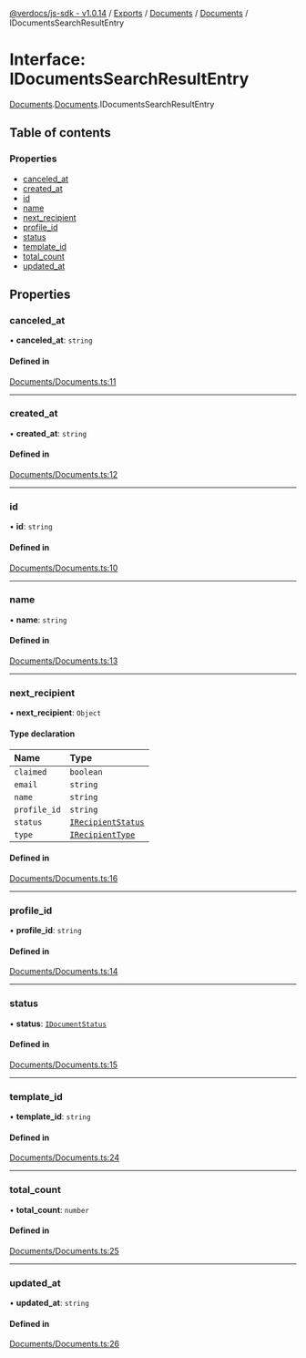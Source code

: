 [@verdocs/js-sdk - v1.0.14](../README.md) / [Exports](../modules.md) / [Documents](../modules/Documents.md) / [Documents](../modules/Documents.Documents-1.md) / IDocumentsSearchResultEntry

# Interface: IDocumentsSearchResultEntry

[Documents](../modules/Documents.md).[Documents](../modules/Documents.Documents-1.md).IDocumentsSearchResultEntry

## Table of contents

### Properties

- [canceled_at](Documents.Documents-1.IDocumentsSearchResultEntry.md#canceled_at)
- [created_at](Documents.Documents-1.IDocumentsSearchResultEntry.md#created_at)
- [id](Documents.Documents-1.IDocumentsSearchResultEntry.md#id)
- [name](Documents.Documents-1.IDocumentsSearchResultEntry.md#name)
- [next_recipient](Documents.Documents-1.IDocumentsSearchResultEntry.md#next_recipient)
- [profile_id](Documents.Documents-1.IDocumentsSearchResultEntry.md#profile_id)
- [status](Documents.Documents-1.IDocumentsSearchResultEntry.md#status)
- [template_id](Documents.Documents-1.IDocumentsSearchResultEntry.md#template_id)
- [total_count](Documents.Documents-1.IDocumentsSearchResultEntry.md#total_count)
- [updated_at](Documents.Documents-1.IDocumentsSearchResultEntry.md#updated_at)

## Properties

### canceled\_at

• **canceled\_at**: `string`

#### Defined in

[Documents/Documents.ts:11](https://github.com/Verdocs/js-sdk/blob/main/src/Documents/Documents.ts#L11)

___

### created\_at

• **created\_at**: `string`

#### Defined in

[Documents/Documents.ts:12](https://github.com/Verdocs/js-sdk/blob/main/src/Documents/Documents.ts#L12)

___

### id

• **id**: `string`

#### Defined in

[Documents/Documents.ts:10](https://github.com/Verdocs/js-sdk/blob/main/src/Documents/Documents.ts#L10)

___

### name

• **name**: `string`

#### Defined in

[Documents/Documents.ts:13](https://github.com/Verdocs/js-sdk/blob/main/src/Documents/Documents.ts#L13)

___

### next\_recipient

• **next\_recipient**: `Object`

#### Type declaration

| Name | Type |
| :------ | :------ |
| `claimed` | `boolean` |
| `email` | `string` |
| `name` | `string` |
| `profile_id` | `string` |
| `status` | [`IRecipientStatus`](../modules/Documents.Documents-1.md#irecipientstatus) |
| `type` | [`IRecipientType`](../modules/Documents.Documents-1.md#irecipienttype) |

#### Defined in

[Documents/Documents.ts:16](https://github.com/Verdocs/js-sdk/blob/main/src/Documents/Documents.ts#L16)

___

### profile\_id

• **profile\_id**: `string`

#### Defined in

[Documents/Documents.ts:14](https://github.com/Verdocs/js-sdk/blob/main/src/Documents/Documents.ts#L14)

___

### status

• **status**: [`IDocumentStatus`](../modules/Documents.Documents-1.md#idocumentstatus)

#### Defined in

[Documents/Documents.ts:15](https://github.com/Verdocs/js-sdk/blob/main/src/Documents/Documents.ts#L15)

___

### template\_id

• **template\_id**: `string`

#### Defined in

[Documents/Documents.ts:24](https://github.com/Verdocs/js-sdk/blob/main/src/Documents/Documents.ts#L24)

___

### total\_count

• **total\_count**: `number`

#### Defined in

[Documents/Documents.ts:25](https://github.com/Verdocs/js-sdk/blob/main/src/Documents/Documents.ts#L25)

___

### updated\_at

• **updated\_at**: `string`

#### Defined in

[Documents/Documents.ts:26](https://github.com/Verdocs/js-sdk/blob/main/src/Documents/Documents.ts#L26)
